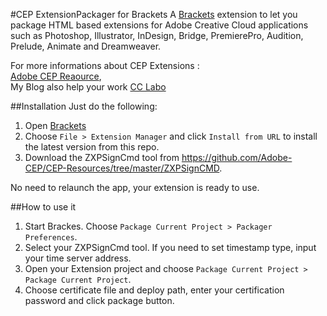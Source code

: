 #CEP ExtensionPackager for Brackets
A [Brackets](http://brackets.io/) extension to let you package HTML based extensions for Adobe Creative Cloud applications such as Photoshop, Illustrator, InDesign, Bridge, PremierePro, Audition, Prelude, Animate and Dreamweaver.  

For more informations about CEP Extensions :  
[Adobe CEP Reaource](https://github.com/Adobe-CEP),  
My Blog also help your work [CC Labo](https://ten5963.wordpress.com/)

##Installation
Just do the following:
1. Open [Brackets](http://brackets.io/)
2. Choose `File > Extension Manager` and click `Install from URL` to install the latest version from this repo.
3. Download the ZXPSignCmd tool from https://github.com/Adobe-CEP/CEP-Resources/tree/master/ZXPSignCMD.

No need to relaunch the app, your extension is ready to use.

##How to use it
1. Start Brackes. Choose `Package Current Project > Packager Preferences`.
2. Select your ZXPSignCmd tool. If you need to set timestamp type, input your time server address.
3. Open your Extension project and choose `Package Current Project > Package Current Project`.
4. Choose certificate file and deploy path, enter your certification password and click package button.
